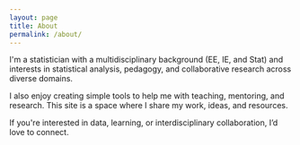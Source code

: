 ```yaml
---
layout: page
title: About
permalink: /about/
---
```


I'm a statistician with a multidisciplinary background (EE, IE, and Stat) and interests in
statistical analysis, pedagogy, and collaborative research across diverse
domains.

I also enjoy creating simple tools to help me with teaching, mentoring, and research. This site is a space where I share my work, ideas, and resources.

If you're interested in data, learning, or interdisciplinary collaboration, I’d love to connect.
